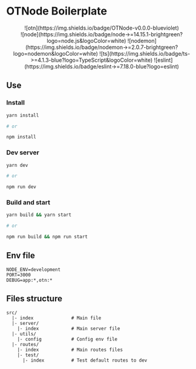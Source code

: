 # OTNode Boilerplate

<div align="center">
![otn](https://img.shields.io/badge/OTNode-v0.0.0-blueviolet)
</div>

<div align="center">
![node](https://img.shields.io/badge/node->=14.15.1-brightgreen?logo=node.js&logoColor=white)
![nodemon](https://img.shields.io/badge/nodemon->=2.0.7-brightgreen?logo=nodemon&logoColor=white)
![ts](https://img.shields.io/badge/ts->=4.1.3-blue?logo=TypeScript&logoColor=white)
![eslint](https://img.shields.io/badge/eslint->=7.18.0-blue?logo=eslint)
</div>

## Use

### Install

```sh
yarn install

# or

npm install
```

### Dev server

```sh
yarn dev

# or

npm run dev
```

### Build and start

```sh
yarn build && yarn start

# or

npm run build && npm run start
```

## Env file

```env
NODE_ENV=development
PORT=3000
DEBUG=app:*,otn:*
```

## Files structure

```
src/
  |- index              # Main file
  |- server/
    |- index            # Main server file
  |- utils/
    |- config           # Config env file
  |- routes/
    |- index            # Main routes files
    |- test/
      |- index          # Test default routes to dev
```
